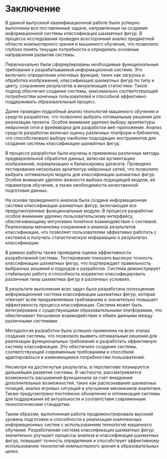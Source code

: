 # Заключение

В данной выпускной квалификационной работе были успешно выполнены все поставленные задачи, направленные на создание информационной системы классификации шахматных фигур. В процессе исследования проведен всесторонний анализ предметной области компьютерного зрения и машинного обучения, что позволило глубоко понять текущие потребности и определить основные направления развития системы.

Первоначально были сформулированы необходимые функциональные требования к разрабатываемой информационной системе. Это включало определение ключевых функций, таких как загрузка и обработка изображений, классификация шахматных фигур по типу и цвету, сохранение результатов и визуализация статистики. Такой подход обеспечил создание системы, максимально соответствующей потребностям конечных пользователей и способной эффективно поддерживать образовательный процесс.

Далее проведен подробный анализ технологий машинного обучения и средств разработки, что позволило выбрать оптимальные решения для реализации проекта. Особое внимание уделено выбору архитектуры нейронной сети и фреймворка для разработки веб-приложения. Анализ средств разработки включал оценку различных платформ и библиотек, что способствовало выбору наиболее подходящих инструментов для создания системы классификации шахматных фигур.

В процессе разработки были изучены и применены различные методы предварительной обработки данных, включая аугментацию изображений, нормализацию и балансировку датасета. Проведено тестирование нескольких архитектур нейронных сетей, что позволило выбрать оптимальную модель для классификации шахматных фигур. Особое внимание уделено важности выбора подходящей модели, её параметров обучения, а также необходимости качественной подготовки данных.

На основе проведенного анализа была создана информационная система классификации шахматных фигур, включающая все предусмотренные функциональные модули. В процессе разработки особое внимание уделено пользовательскому интерфейсу, обеспечивающему интуитивно понятное взаимодействие с системой. Реализованы механизмы сохранения и анализа результатов классификации, что позволяет пользователям эффективно работать с системой и получать статистическую информацию о результатах классификации.

В рамках работы также проведена оценка эффективности разработанной системы. Тестирование показало высокую точность классификации шахматных фигур, что подтверждает правильность выбранных решений и подходов к разработке. Система демонстрирует стабильную работу и способность корректно классифицировать различные типы шахматных фигур в различных условиях.

В результате выполнения всех задач была разработана полноценная информационная система классификации шахматных фигур, которая отвечает всем предъявляемым требованиям и значительно повышает эффективность процесса классификации. Система может быть интегрирована с существующими образовательными платформами, что обеспечивает бесшовное взаимодействие и обмен данными между различными системами.

Методология разработки была успешно применена на всех этапах создания системы, что позволило выявить оптимальные решения для реализации функциональных требований и разработать эффективную систему классификации. Это обеспечило создание системы, соответствующей современным требованиям и способной адаптироваться к изменяющимся потребностям пользователей.

Несмотря на достигнутые результаты, в перспективе планируется дальнейшее развитие системы. В частности, рассматривается возможность расширения функционала за счет внедрения дополнительных возможностей, таких как распознавание шахматных позиций, анализ игровых ситуаций и улучшение механизмов аналитики. Также предусмотрено постоянное обновление и оптимизация системы для поддержания её актуальности и соответствия современным технологическим стандартам.

Таким образом, выполненная работа продемонстрировала высокий уровень подготовки и способности к реализации комплексных информационных систем с использованием технологий машинного обучения. Разработанная система классификации шахматных фигур значительно улучшает процессы анализа и классификации шахматных фигур, повышает точность определения и способствует эффективному использованию технологий компьютерного зрения в образовательных целях. 